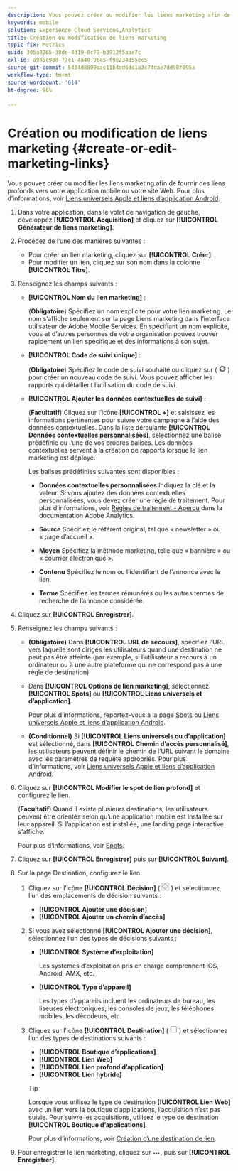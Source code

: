 ```yaml
---
description: Vous pouvez créer ou modifier les liens marketing afin de fournir des liens profonds vers votre application mobile ou votre site Web.
keywords: mobile
solution: Experience Cloud Services,Analytics
title: Création ou modification de liens marketing
topic-fix: Metrics
uuid: 305a8265-38de-4d19-8c79-b3912f5aae7c
exl-id: a9b5c98d-77c1-4a40-96e5-f9e234d55ec5
source-git-commit: 5434d8809aac11b4ad6dd1a3c74dae7dd98f095a
workflow-type: tm+mt
source-wordcount: '614'
ht-degree: 96%

---
```


# Création ou modification de liens marketing {#create-or-edit-marketing-links}

Vous pouvez créer ou modifier les liens marketing afin de fournir des liens profonds vers votre application mobile ou votre site Web. Pour plus d’informations, voir [Liens universels Apple et liens d’application Android](/help/using/c-manage-app-settings/c-mob-confg-app/c-universal-app-links.md).

1. Dans votre application, dans le volet de navigation de gauche, développez **[!UICONTROL Acquisition]** et cliquez sur **[!UICONTROL Générateur de liens marketing]**.
1. Procédez de l’une des manières suivantes :

   * Pour créer un lien marketing, cliquez sur **[!UICONTROL Créer]**.
   * Pour modifier un lien, cliquez sur son nom dans la colonne **[!UICONTROL Titre]**.

1. Renseignez les champs suivants :

   * **[!UICONTROL Nom du lien marketing]** :

      (**Obligatoire**) Spécifiez un nom explicite pour votre lien marketing. Le nom s’affiche seulement sur la page Liens marketing dans l’interface utilisateur de Adobe Mobile Services. En spécifiant un nom explicite, vous et d’autres personnes de votre organisation pouvez trouver rapidement un lien spécifique et des informations à son sujet.

   * **[!UICONTROL Code de suivi unique]** :

      (**Obligatoire**) Spécifiez le code de suivi souhaité ou cliquez sur ( ![générer une icône](assets/icon_generate.png) ) pour créer un nouveau code de suivi. Vous pouvez afficher les rapports qui détaillent l’utilisation du code de suivi.

   * **[!UICONTROL Ajouter les données contextuelles de suivi]** :

      (**Facultatif**) Cliquez sur l’icône **[!UICONTROL +]** et saisissez les informations pertinentes pour suivre votre campagne à l’aide des données contextuelles. Dans la liste déroulante **[!UICONTROL Données contextuelles personnalisées]**, sélectionnez une balise prédéfinie ou l’une de vos propres balises. Les données contextuelles servent à la création de rapports lorsque le lien marketing est déployé.

      Les balises prédéfinies suivantes sont disponibles :

      * **Données contextuelles personnalisées**
Indiquez la clé et la valeur. Si vous ajoutez des données contextuelles personnalisées, vous devez créer une règle de traitement. Pour plus d’informations, voir [Règles de traitement - Aperçu](https://experienceleague.adobe.com/docs/analytics/admin/admin-tools/processing-rules/processing-rules.html) dans la documentation Adobe Analytics.

      * **Source**
Spécifiez le référent original, tel que « newsletter » ou « page d’accueil ».

      * **Moyen**
Spécifiez la méthode marketing, telle que « bannière » ou « courrier électronique ».

      * **Contenu**
Spécifiez le nom ou l’identifiant de l’annonce avec le lien.

      * **Terme**
Spécifiez les termes rémunérés ou les autres termes de recherche de l’annonce considérée.
1. Cliquez sur **[!UICONTROL Enregistrer]**.
1. Renseignez les champs suivants :

   * **(Obligatoire)** Dans **[!UICONTROL URL de secours]**, spécifiez l’URL vers laquelle sont dirigés les utilisateurs quand une destination ne peut pas être atteinte (par exemple, si l’utilisateur a recours à un ordinateur ou à une autre plateforme qui ne correspond pas à une règle de destination)
   * Dans **[!UICONTROL Options de lien marketing]**, sélectionnez **[!UICONTROL Spots]** ou **[!UICONTROL Liens universels et d’application]**.

      Pour plus d’informations, reportez-vous à la page [Spots](/help/using/acquisition-main/c-marketing-links-builder/t-create-edit-adobe-links/t-interstitials.md) ou [Liens universels Apple et liens d’application Android](/help/using/c-manage-app-settings/c-mob-confg-app/c-universal-app-links.md).

   * **(Conditionnel)** Si **[!UICONTROL Liens universels ou d’application]** est sélectionné, dans **[!UICONTROL Chemin d’accès personnalisé]**, les utilisateurs peuvent définir le chemin de l’URL suivant le domaine avec les paramètres de requête appropriés. Pour plus d’informations, voir [Liens universels Apple et liens d’application Android](/help/using/c-manage-app-settings/c-mob-confg-app/c-universal-app-links.md).

1. Cliquez sur **[!UICONTROL Modifier le spot de lien profond]** et configurez le lien.

   (**Facultatif**) Quand il existe plusieurs destinations, les utilisateurs peuvent être orientés selon qu’une application mobile est installée sur leur appareil. Si l’application est installée, une landing page interactive s’affiche.

   Pour plus d’informations, voir [Spots](/help/using/acquisition-main/c-marketing-links-builder/t-create-edit-adobe-links/t-interstitials.md).

1. Cliquez sur **[!UICONTROL Enregistrer]** puis sur **[!UICONTROL Suivant]**.
1. Sur la page Destination, configurez le lien.

   1. Cliquez sur l’icône **[!UICONTROL Décision]** ( ![icône décision](assets/icon_decision.png) ) et sélectionnez l’un des emplacements de décision suivants :

      * **[!UICONTROL Ajouter une décision]**
      * **[!UICONTROL Ajouter un chemin d’accès]**
   1. Si vous avez sélectionné **[!UICONTROL Ajouter une décision]**, sélectionnez l’un des types de décisions suivants :

      * **[!UICONTROL Système d’exploitation]**

         Les systèmes d’exploitation pris en charge comprennent iOS, Android, AMX, etc.

      * **[!UICONTROL Type d’appareil]**

         Les types d’appareils incluent les ordinateurs de bureau, les liseuses électroniques, les consoles de jeux, les téléphones mobiles, les décodeurs, etc.
   1. Cliquez sur l’icône **[!UICONTROL Destination]** ( ![icône carrée](assets/icon_square.png) ) et sélectionnez l’un des types de destinations suivants :

      * **[!UICONTROL Boutique d’applications]**
      * **[!UICONTROL Lien Web]**
      * **[!UICONTROL Lien profond d’application]**
      * **[!UICONTROL Lien hybride]**

      >[!TIP]
      >
      >Lorsque vous utilisez le type de destination **[!UICONTROL Lien Web]** avec un lien vers la boutique d’applications, l’acquisition n’est pas suivie. Pour suivre les acquisitions, utilisez le type de destination **[!UICONTROL Boutique d’applications]**.

      Pour plus d’informations, voir [Création d’une destination de lien](/help/using/acquisition-main/c-manage-link-destinations/t-create-new-app-deep-link-destination.md).




1. Pour enregistrer le lien marketing, cliquez sur ![les trois points](assets/icon_elipses.png), puis sur **[!UICONTROL Enregistrer]**.
